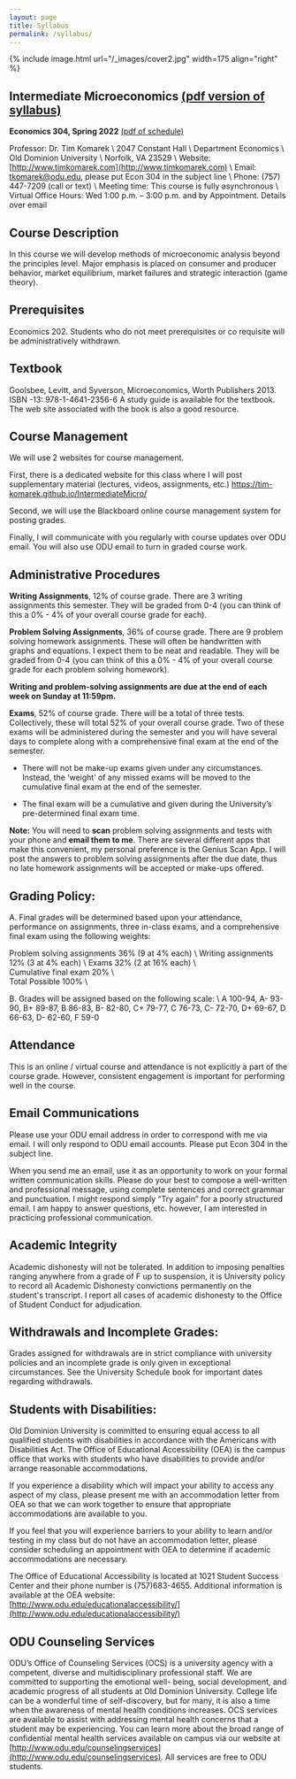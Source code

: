 ```yaml
---
layout: page
title: Syllabus
permalink: /syllabus/
---
```


{% include image.html url="/_images/cover2.jpg" width=175 align="right" %}

## Intermediate Microeconomics [(pdf version of syllabus)](/static_files/admin/304syllabus_spring2022.pdf)
**Economics 304, Spring 2022** [(pdf of schedule)](/static_files/admin/304schedule_spring2022.pdf)

Professor:	Dr. Tim Komarek \\
		2047 Constant Hall \\
		Department Economics \\
		Old Dominion University \\
		Norfolk, VA 23529 \\
Website:	[http://www.timkomarek.com](http://www.timkomarek.com) \\
Email:		tkomarek@odu.edu, please put Econ 304 in the subject line \\
Phone: 	(757) 447-7209 (call or text) \\
Meeting time: This course is fully asynchronous \\
Virtual Office Hours: Wed 1:00 p.m. – 3:00 p.m. and by Appointment. Details over email

## Course Description
In this course we will develop methods of microeconomic analysis beyond the principles level. Major emphasis is placed on consumer and producer behavior, market equilibrium, market failures and strategic interaction (game theory).

## Prerequisites
Economics 202. Students who do not meet prerequisites or co requisite will be administratively withdrawn.

## Textbook
Goolsbee, Levitt, and Syverson, Microeconomics, Worth Publishers 2013. ISBN -13: 978-1-4641-2356-6 A study guide is available for the textbook. The web site associated with the book is also a good resource.

## Course Management
We will use 2 websites for course management. 

First, there is a dedicated website for this class where I will post supplementary material (lectures, videos, assignments, etc.)
https://tim-komarek.github.io/IntermediateMicro/

Second, we will use the Blackboard online course management system for posting grades. 

Finally, I will communicate with you regularly with course updates over ODU email. You will also use ODU email to turn in graded course work. 

## Administrative Procedures
**Writing Assignments**, 12% of course grade. There are 3 writing assignments this semester. They will be graded from 0-4 (you can think of this a 0% - 4% of your overall course grade for each).

**Problem Solving Assignments**, 36% of course grade. There are 9 problem solving homework assignments. These will often be handwritten with graphs and equations. I expect them to be neat and readable. They will be graded from 0-4 (you can think of this a 0% - 4% of your overall course grade for each problem solving homework). 

**Writing and problem-solving assignments are due at the end of each week on Sunday at 11:59pm.**  


**Exams**, 52% of course grade. There will be a total of three tests. Collectively, these will total 52% of your overall course grade. Two of these exams will be administered during the semester and you will have several days to complete along with a comprehensive final exam at the end of the semester.

* There will not be make-up exams given under any circumstances. Instead, the ‘weight’ of any missed exams will be moved to the cumulative final exam at the end of the semester.

* The final exam will be a cumulative and given during the University’s pre-determined final exam time.

**Note:** You will need to **scan** problem solving assignments and tests with your phone and **email them to me**. There are several different apps that make this convenient, my personal preference is the Genius Scan App. I will post the answers to problem solving assignments after the due date, thus no late homework assignments will be accepted or make-ups offered.

## Grading Policy:
A. Final grades will be determined based upon your attendance, performance on assignments, three in-class exams, and a comprehensive final exam using the following weights:
	
Problem solving assignments	36% (9 at 4% each) \\
Writing assignments	12% (3 at 4% each) \\
Exams 32% (2 at 16% each)	\\	
Cumulative final exam	20%	\\		
Total Possible 100%	\\


B. Grades will be assigned based on the following scale: \\
A  100-94, A- 93-90, B+ 89-87, B  86-83, B- 82-80, C+ 79-77, C  76-73, C- 72-70, D+ 69-67, D  66-63, D- 62-60, F  59-0

## Attendance
This is an online / virtual course and attendance is not explicitly a part of the course grade. However, consistent engagement is important for performing well in the course.  

## Email Communications
Please use your ODU email address in order to correspond with me via email. I will only respond to ODU email accounts. Please put Econ 304 in the subject line. 

When you send me an email, use it as an opportunity to work on your formal written communication skills. Please do your best to compose a well-written and professional message, using complete sentences and correct grammar and punctuation. I might respond simply “Try again” for a poorly structured email. I am happy to answer questions, etc. however, I am interested in practicing professional communication.

## Academic Integrity
Academic dishonesty will not be tolerated.  In addition to imposing penalties ranging anywhere from a grade of F up to suspension, it is University policy to record all Academic Dishonesty convictions permanently on the student's transcript. I report all cases of academic dishonesty to the Office of Student Conduct for adjudication. 

## Withdrawals and Incomplete Grades:
Grades assigned for withdrawals are in strict compliance with university policies and an incomplete grade is only given in exceptional circumstances. See the University Schedule book for important dates regarding withdrawals. 

## Students with Disabilities:
Old Dominion University is committed to ensuring equal access to all qualified students with disabilities in accordance with the Americans with Disabilities Act. The Office of Educational Accessibility (OEA) is the campus office that works with students who have disabilities to provide and/or arrange reasonable accommodations.

If you experience a disability which will impact your ability to access any aspect of my class, please present me with an accommodation letter from OEA so that we can work together to ensure that appropriate accommodations are available to you.
	
If you feel that you will experience barriers to your ability to learn and/or testing in my class but do not have an accommodation letter, please consider scheduling an appointment with OEA to determine if academic accommodations are necessary.

The Office of Educational Accessibility is located at 1021 Student Success Center and their phone number is (757)683-4655. Additional information is available at the OEA website: [http://www.odu.edu/educationalaccessibility/](http://www.odu.edu/educationalaccessibility/)

## ODU Counseling Services 
ODU’s Office of Counseling Services (OCS) is a university agency with a competent, diverse and multidisciplinary professional staff. We are committed to supporting the emotional well- being, social development, and academic progress of all students at Old Dominion University. 
College life can be a wonderful time of self-discovery, but for many, it is also a time when the awareness of mental health conditions increases. OCS services are available to assist with addressing mental health concerns that a student may be experiencing. You can learn more about the broad range of confidential mental health services available on campus via our website at [http://www.odu.edu/counselingservices](http://www.odu.edu/counselingservices). All services are free to ODU students. 

